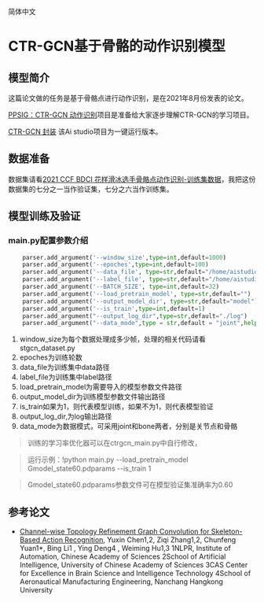 简体中文

# CTR-GCN基于骨骼的动作识别模型


## 模型简介
这篇论文做的任务是基于骨骼点进行动作识别，是在2021年8月份发表的论文。

[PPSIG：CTR-GCN 动作识别](https://aistudio.baidu.com/aistudio/projectdetail/4251294)项目是准备给大家逐步理解CTR-GCN的学习项目。

[CTR-GCN 封装](https://aistudio.baidu.com/aistudio/projectdetail/4442037) 该Ai studio项目为一键运行版本。


## 数据准备

数据集请看[2021 CCF BDCI 花样滑冰选手骨骼点动作识别-训练集数据](https://aistudio.baidu.com/aistudio/datasetdetail/104925)，我把这份数据集的七分之一当作验证集，七分之六当作训练集。


## 模型训练及验证

### main.py配置参数介绍
```python
    parser.add_argument('--window_size',type=int,default=1000)
    parser.add_argument('--epoches',type=int,default=100)
    parser.add_argument('--data_file', type=str,default="/home/aistudio/data/data104925/train_data.npy")
    parser.add_argument('--label_file', type=str,default="/home/aistudio/data/data104925/train_label.npy")
    parser.add_argument('--BATCH_SIZE', type=int,default=32) 
    parser.add_argument('--load_pretrain_model', type=str,default="")
    parser.add_argument('--output_model_dir', type=str,default="model")
    parser.add_argument('--is_train',type=int,default=1)
    parser.add_argument("--output_log_dir",type=str,default="./log")
    parser.add_argument("--data_mode",type = str,default = "joint",help="joint or bone")

```
1. window_size为每个数据处理成多少帧，处理的相关代码请看stgcn_dataset.py
2. epoches为训练轮数
3. data_file为训练集中data路径
4. label_file为训练集中label路径
5. load_pretrain_model为需要导入的模型参数文件路径
6. output_model_dir为训练模型参数文件输出路径
7. is_train如果为1，则代表模型训练，如果不为1，则代表模型验证
8. output_log_dir,为log输出路径
9. data_mode为数据模式，可采用joint和bone两者，分别是关节点和骨骼
>训练的学习率优化器可以在ctrgcn_main.py中自行修改，

>运行示例：!python main.py  --load_pretrain_model Gmodel_state60.pdparams --is_train 1

>Gmodel_state60.pdparams参数文件可在模型验证集准确率为0.60


## 参考论文

- [Channel-wise Topology Refinement Graph Convolution for Skeleton-Based
Action Recognition](https://arxiv.org/pdf/2107.12213v2.pdf), Yuxin Chen1,2, Ziqi Zhang1,2, Chunfeng Yuan1*, Bing Li1
, Ying Deng4
, Weiming Hu1,3
1NLPR, Institute of Automation, Chinese Academy of Sciences
2School of Artificial Intelligence, University of Chinese Academy of Sciences
3CAS Center for Excellence in Brain Science and Intelligence Technology
4School of Aeronautical Manufacturing Engineering, Nanchang Hangkong University